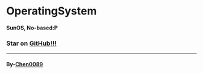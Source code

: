 # <h1>OperatingSystem</h1>
<b>SunOS, No-based:P<b>

<h3>Star on <a href="github.com">GitHub!!!</a></h3>
<hr>
<h4>By-<a href="https://github.com/chen0089">Chen0089</a></h4>

